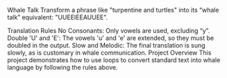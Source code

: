 Whale Talk
Transform a phrase like "turpentine and turtles" into its “whale talk” equivalent: "UUEEIEEAUUEE".

Translation Rules
No Consonants: Only vowels are used, excluding “y”.
Double 'U' and 'E': The vowels 'u' and 'e' are extended, so they must be doubled in the output.
Slow and Melodic: The final translation is sung slowly, as is customary in whale communication.
Project Overview
This project demonstrates how to use loops to convert standard text into whale language by following the rules above.

